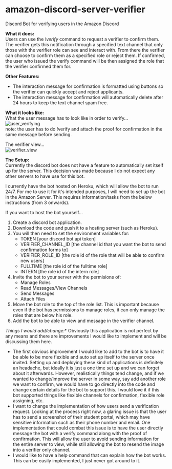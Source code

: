 # amazon-discord-server-verifier
Discord Bot for verifying users in the Amazon Discord

**What it does:**  
Users can use the *!verify* command to request a verifier to confirm them.  
The verifier gets this notification through a specified text channel that only those with the verifier role can see and interact with. From there the verifier can choose to confirm them as a specified role or reject them. If confirmed, the user who issued the verify command will be then assigned the role that the verifier confirmed them for.  

**Other Features:**  
- The interaction message for confirmation is formatted using buttons so the verifier can quickly accept and reject applicants.  
- The interaction message for confirmation will automatically delete after 24 hours to keep the text channel spam free.  

**What it looks like:**  
What the user message has to look like in order to verify...  
![user_verifying](https://user-images.githubusercontent.com/44732960/176973115-2da8c429-d1ed-4709-93e6-52898a371ea4.PNG)  
note: the user has to do !verify and attach the proof for confirmation in the same message before sending.  
  
The verifier view...  
![verifier_view](https://user-images.githubusercontent.com/44732960/176972968-93ada79b-670e-4224-bbe2-e79a24cf3ec4.PNG)  
    
**The Setup:**  
Currently the discord bot does not have a feature to automatically set itself up for the server. This decision was made because I do not expect any other servers to have use for this bot.  
  
I currently have the bot hosted on Heroku, which will allow the bot to run 24/7. For me to use it for it's intended purposes, I will need to set up the bot in the Amazon Server. This requires information/tasks from the below instructions (from 3 onwards).  

If you want to host the bot yourself...  
1. Create a discord bot application.  
2. Download the code and push it to a hosting server (such as Heroku).  
3. You will then need to set the environment variables for:  
   - TOKEN [your discord bot api token]
   - VERIFIER_CHANNEL_ID [the channel id that you want the bot to send confirmation forms to]  
   - VERIFIER_ROLE_ID [the role id of the role that will be able to confirm new users]  
   - FULLTIME [the role id of the fulltime role]  
   - INTERN [the role id of the intern role]  
4. Invite the bot to your server with the permisions of:  
   - Manage Roles  
   - Read Messages/View Channels  
   - Send Messages  
   - Attach Files  
5. Move the bot role to the top of the role list. This is important because even if the bot has permissions to manage roles, it can only manage the roles that are below his role.  
6. Add the bot to be able to view and message in the verifier channel.  
  
*Things I would add/change:**
Obviously this application is not perfect by any means and there are improvements I would like to implement and will be discussing them here.  
- The first obvious improvement I would like to add to the bot is to have it be able to be more flexible and auto set up itself to the server once invited. Setting up and deploying these kind of applications is definitely an headache, but ideally it is just a one time set up and we can forget about it afterwards. However, realistically things tend change, and if we wanted to change/improve the server in some way, say add another role we want to confirm, we would have to go directly into the code and change certain details for the bot to support this. I would love it if this bot supported things like flexible channels for confirmation, flexible role assigning, etc.   
- I want to change the implementation of how users send a verification request. Looking at the process right now, a glaring issue is that the user has to send a screenshot of their student portal, which may have sensitive information such as their phone number and email. One implementation that could combat this issue is to have the user directly message the bot with a verify command along with the proof of confirmation. This will allow the user to avoid sending information for the entire server to view, while still allowing the bot to resend the image into a verifier only channel.  
- I would like to have a help command that can explain how the bot works. This can be easily implemented, I just never got around to it.  
    
